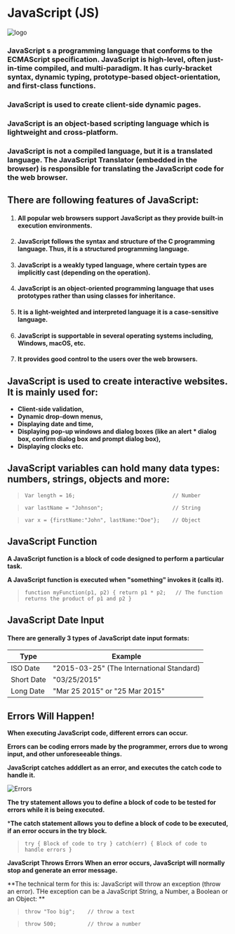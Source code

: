 # JavaScript (JS)
![logo](https://itgalkowski.pl/wp-content/uploads/2020/06/js.png)

### JavaScript s a programming language that conforms to the ECMAScript specification. JavaScript is high-level, often just-in-time compiled, and multi-paradigm. It has curly-bracket syntax, dynamic typing, prototype-based object-orientation, and first-class functions.

### JavaScript is used to create client-side dynamic pages.

### JavaScript is an object-based scripting language which is lightweight and cross-platform.

### JavaScript is not a compiled language, but it is a translated language. The JavaScript Translator (embedded in the browser) is responsible for translating the JavaScript code for the web browser.

## There are following features of JavaScript:
1. #### All popular web browsers support JavaScript as they provide built-in execution environments.
2. #### JavaScript follows the syntax and structure of the C programming language. Thus, it is a structured programming language.
3. #### JavaScript is a weakly typed language, where certain types are implicitly cast (depending on the operation).
4. #### JavaScript is an object-oriented programming language that uses prototypes rather than using classes for inheritance.
5. #### It is a light-weighted and interpreted language it is a case-sensitive language.
6. #### JavaScript is supportable in several operating systems including, Windows, macOS, etc.
7. #### It provides good control to the users over the web browsers.

## JavaScript is used to create interactive websites. It is mainly used for:
* **Client-side validation,**
* **Dynamic drop-down menus,**
* **Displaying date and time,**
* **Displaying pop-up windows and dialog boxes (like an alert * dialog box, confirm dialog box and prompt dialog box),**
*  **Displaying clocks etc.**

## JavaScript variables can hold many data types: numbers, strings, objects and more: 
                                                            
>`Var length = 16;                               // Number`

>`var lastName = "Johnson";                      // String`

>`var x = {firstName:"John", lastName:"Doe"};    // Object`


## JavaScript Function
**A JavaScript function is a block of code designed to perform a particular task.**

**A JavaScript function is executed when "something" invokes it (calls it).**

>`function myFunction(p1, p2) {
  return p1 * p2;   // The function returns the product of p1 and p2
}`

## JavaScript Date Input


#### There are generally 3 types of JavaScript date input formats:


Type |	Example
------|--------
ISO Date|	"2015-03-25" (The International Standard)
Short Date|	"03/25/2015"
Long Date	|"Mar 25 2015" or "25 Mar 2015"

## Errors Will Happen!
**When executing JavaScript code, different errors can occur.**

**Errors can be coding errors made by the programmer, errors due to wrong input, and other unforeseeable things.**


**JavaScript catches adddlert as an error, and executes the catch code to handle it.**


![Errors](https://www.tutsmake.com/wp-content/uploads/2020/05/Types-of-Errors-In-JavaScript.jpeg)

**The try statement allows you to define a block of code to be tested for errors while it is being executed.**

***The catch statement allows you to define a block of code to be executed, if an error occurs in the try block.**

>`try {
  Block of code to try
}
catch(err) {
  Block of code to handle errors
}`

**JavaScript Throws Errors When an error occurs, JavaScript will normally stop and generate an error message.**

**The technical term for this is: JavaScript will throw an exception (throw an error). THe exception can be a JavaScript String, a Number, a Boolean or an Object: **

> `throw "Too big";    // throw a text`

> `throw 500;          // throw a number` 



